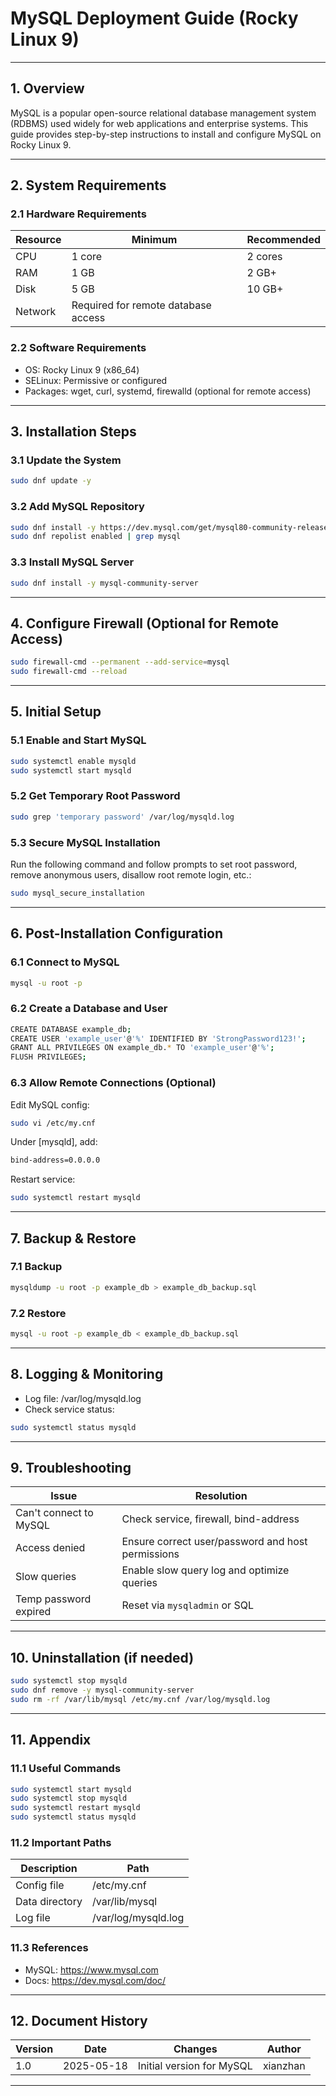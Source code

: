 # MySQL Deployment Guide (Rocky Linux 9)

---

## 1. Overview

MySQL is a popular open-source relational database management system (RDBMS) used widely for web applications and enterprise systems. This guide provides step-by-step instructions to install and configure MySQL on Rocky Linux 9.

---

## 2. System Requirements

### 2.1 Hardware Requirements

| Resource | Minimum                             | Recommended |
| -------- | ----------------------------------- | ----------- |
| CPU      | 1 core                              | 2 cores     |
| RAM      | 1 GB                                | 2 GB+       |
| Disk     | 5 GB                                | 10 GB+      |
| Network  | Required for remote database access |             |

### 2.2 Software Requirements

- OS: Rocky Linux 9 (x86_64)
- SELinux: Permissive or configured
- Packages: wget, curl, systemd, firewalld (optional for remote access)

---

## 3. Installation Steps

### 3.1 Update the System

```bash
sudo dnf update -y
```

### 3.2 Add MySQL Repository

```bash
sudo dnf install -y https://dev.mysql.com/get/mysql80-community-release-el9-1.noarch.rpm
sudo dnf repolist enabled | grep mysql
```

### 3.3 Install MySQL Server

```bash
sudo dnf install -y mysql-community-server
```

---

## 4. Configure Firewall (Optional for Remote Access)

```bash
sudo firewall-cmd --permanent --add-service=mysql
sudo firewall-cmd --reload
```

---

## 5. Initial Setup

### 5.1 Enable and Start MySQL

```bash
sudo systemctl enable mysqld
sudo systemctl start mysqld
```

### 5.2 Get Temporary Root Password

```bash
sudo grep 'temporary password' /var/log/mysqld.log
```

### 5.3 Secure MySQL Installation

Run the following command and follow prompts to set root password, remove anonymous users, disallow root remote login, etc.:
```bash
sudo mysql_secure_installation
```

---

## 6. Post-Installation Configuration

### 6.1 Connect to MySQL

```bash
mysql -u root -p
```

### 6.2 Create a Database and User

```bash
CREATE DATABASE example_db;
CREATE USER 'example_user'@'%' IDENTIFIED BY 'StrongPassword123!';
GRANT ALL PRIVILEGES ON example_db.* TO 'example_user'@'%';
FLUSH PRIVILEGES;
```

### 6.3 Allow Remote Connections (Optional)

Edit MySQL config:
```bash
sudo vi /etc/my.cnf
```
Under [mysqld], add:
```bash
bind-address=0.0.0.0
```
Restart service:
```bash
sudo systemctl restart mysqld
```

---

## 7. Backup & Restore

### 7.1 Backup

```bash
mysqldump -u root -p example_db > example_db_backup.sql
```

### 7.2 Restore

```bash
mysql -u root -p example_db < example_db_backup.sql
```

---

## 8. Logging & Monitoring

- Log file: /var/log/mysqld.log
- Check service status:
```bash
sudo systemctl status mysqld
```

---

## 9. Troubleshooting

| Issue                  | Resolution                                        |
| ---------------------- | ------------------------------------------------- |
| Can't connect to MySQL | Check service, firewall, bind-address             |
| Access denied          | Ensure correct user/password and host permissions |
| Slow queries           | Enable slow query log and optimize queries        |
| Temp password expired  | Reset via `mysqladmin` or SQL                     |

---

## 10. Uninstallation (if needed)

```bash
sudo systemctl stop mysqld
sudo dnf remove -y mysql-community-server
sudo rm -rf /var/lib/mysql /etc/my.cnf /var/log/mysqld.log
```

---

## 11. Appendix

### 11.1 Useful Commands

```bash
sudo systemctl start mysqld
sudo systemctl stop mysqld
sudo systemctl restart mysqld
sudo systemctl status mysqld
```

### 11.2 Important Paths

| Description    | Path                |
| -------------- | ------------------- |
| Config file    | /etc/my.cnf         |
| Data directory | /var/lib/mysql      |
| Log file       | /var/log/mysqld.log |

### 11.3 References

- MySQL: https://www.mysql.com
- Docs: https://dev.mysql.com/doc/

---

## 12. Document History

| Version | Date       | Changes                   | Author   |
| ------- | ---------- | ------------------------- | -------- |
| 1.0     | 2025-05-18 | Initial version for MySQL | xianzhan |

---
